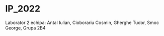 # IP_2022
Laborator 2 echipa: Antal Iulian, Cioborariu Cosmin, Gherghe Tudor, Smoc George, Grupa 2B4
